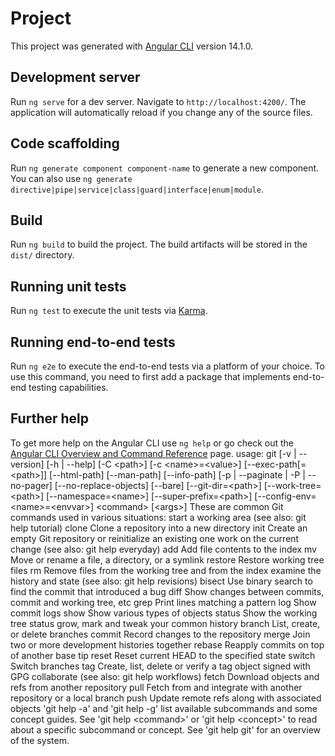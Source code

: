 # Project

This project was generated with [Angular CLI](https://github.com/angular/angular-cli) version 14.1.0.

## Development server

Run `ng serve` for a dev server. Navigate to `http://localhost:4200/`. The application will automatically reload if you change any of the source files.

## Code scaffolding

Run `ng generate component component-name` to generate a new component. You can also use `ng generate directive|pipe|service|class|guard|interface|enum|module`.

## Build

Run `ng build` to build the project. The build artifacts will be stored in the `dist/` directory.

## Running unit tests

Run `ng test` to execute the unit tests via [Karma](https://karma-runner.github.io).

## Running end-to-end tests

Run `ng e2e` to execute the end-to-end tests via a platform of your choice. To use this command, you need to first add a package that implements end-to-end testing capabilities.

## Further help

To get more help on the Angular CLI use `ng help` or go check out the [Angular CLI Overview and Command Reference](https://angular.io/cli) page.
u s a g e :   g i t   [ - v   |   - - v e r s i o n ]   [ - h   |   - - h e l p ]   [ - C   < p a t h > ]   [ - c   < n a m e > = < v a l u e > ]  
                       [ - - e x e c - p a t h [ = < p a t h > ] ]   [ - - h t m l - p a t h ]   [ - - m a n - p a t h ]   [ - - i n f o - p a t h ]  
                       [ - p   |   - - p a g i n a t e   |   - P   |   - - n o - p a g e r ]   [ - - n o - r e p l a c e - o b j e c t s ]   [ - - b a r e ]  
                       [ - - g i t - d i r = < p a t h > ]   [ - - w o r k - t r e e = < p a t h > ]   [ - - n a m e s p a c e = < n a m e > ]  
                       [ - - s u p e r - p r e f i x = < p a t h > ]   [ - - c o n f i g - e n v = < n a m e > = < e n v v a r > ]  
                       < c o m m a n d >   [ < a r g s > ]  
  
 T h e s e   a r e   c o m m o n   G i t   c o m m a n d s   u s e d   i n   v a r i o u s   s i t u a t i o n s :  
  
 s t a r t   a   w o r k i n g   a r e a   ( s e e   a l s o :   g i t   h e l p   t u t o r i a l )  
       c l o n e           C l o n e   a   r e p o s i t o r y   i n t o   a   n e w   d i r e c t o r y  
       i n i t             C r e a t e   a n   e m p t y   G i t   r e p o s i t o r y   o r   r e i n i t i a l i z e   a n   e x i s t i n g   o n e  
  
 w o r k   o n   t h e   c u r r e n t   c h a n g e   ( s e e   a l s o :   g i t   h e l p   e v e r y d a y )  
       a d d               A d d   f i l e   c o n t e n t s   t o   t h e   i n d e x  
       m v                 M o v e   o r   r e n a m e   a   f i l e ,   a   d i r e c t o r y ,   o r   a   s y m l i n k  
       r e s t o r e       R e s t o r e   w o r k i n g   t r e e   f i l e s  
       r m                 R e m o v e   f i l e s   f r o m   t h e   w o r k i n g   t r e e   a n d   f r o m   t h e   i n d e x  
  
 e x a m i n e   t h e   h i s t o r y   a n d   s t a t e   ( s e e   a l s o :   g i t   h e l p   r e v i s i o n s )  
       b i s e c t         U s e   b i n a r y   s e a r c h   t o   f i n d   t h e   c o m m i t   t h a t   i n t r o d u c e d   a   b u g  
       d i f f             S h o w   c h a n g e s   b e t w e e n   c o m m i t s ,   c o m m i t   a n d   w o r k i n g   t r e e ,   e t c  
       g r e p             P r i n t   l i n e s   m a t c h i n g   a   p a t t e r n  
       l o g               S h o w   c o m m i t   l o g s  
       s h o w             S h o w   v a r i o u s   t y p e s   o f   o b j e c t s  
       s t a t u s         S h o w   t h e   w o r k i n g   t r e e   s t a t u s  
  
 g r o w ,   m a r k   a n d   t w e a k   y o u r   c o m m o n   h i s t o r y  
       b r a n c h         L i s t ,   c r e a t e ,   o r   d e l e t e   b r a n c h e s  
       c o m m i t         R e c o r d   c h a n g e s   t o   t h e   r e p o s i t o r y  
       m e r g e           J o i n   t w o   o r   m o r e   d e v e l o p m e n t   h i s t o r i e s   t o g e t h e r  
       r e b a s e         R e a p p l y   c o m m i t s   o n   t o p   o f   a n o t h e r   b a s e   t i p  
       r e s e t           R e s e t   c u r r e n t   H E A D   t o   t h e   s p e c i f i e d   s t a t e  
       s w i t c h         S w i t c h   b r a n c h e s  
       t a g               C r e a t e ,   l i s t ,   d e l e t e   o r   v e r i f y   a   t a g   o b j e c t   s i g n e d   w i t h   G P G  
  
 c o l l a b o r a t e   ( s e e   a l s o :   g i t   h e l p   w o r k f l o w s )  
       f e t c h           D o w n l o a d   o b j e c t s   a n d   r e f s   f r o m   a n o t h e r   r e p o s i t o r y  
       p u l l             F e t c h   f r o m   a n d   i n t e g r a t e   w i t h   a n o t h e r   r e p o s i t o r y   o r   a   l o c a l   b r a n c h  
       p u s h             U p d a t e   r e m o t e   r e f s   a l o n g   w i t h   a s s o c i a t e d   o b j e c t s  
  
 ' g i t   h e l p   - a '   a n d   ' g i t   h e l p   - g '   l i s t   a v a i l a b l e   s u b c o m m a n d s   a n d   s o m e  
 c o n c e p t   g u i d e s .   S e e   ' g i t   h e l p   < c o m m a n d > '   o r   ' g i t   h e l p   < c o n c e p t > '  
 t o   r e a d   a b o u t   a   s p e c i f i c   s u b c o m m a n d   o r   c o n c e p t .  
 S e e   ' g i t   h e l p   g i t '   f o r   a n   o v e r v i e w   o f   t h e   s y s t e m .  
 